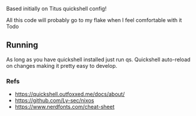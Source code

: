 Based initially on Titus quickshell config!

All this code will probably go to my flake when I feel comfortable with it
Todo

## Running
As long as you have quickshell installed just run qs. Quickshell auto-reload on changes making it pretty easy to develop.

### Refs
- https://quickshell.outfoxxed.me/docs/about/
- https://github.com/Ly-sec/nixos
- https://www.nerdfonts.com/cheat-sheet
